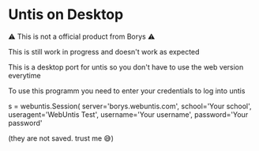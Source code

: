 # Untis on Desktop

⚠ This is not a official product from Borys ⚠

This is still work in progress and doesn't work as expected

This is a desktop port for untis so you don't have to use the web version everytime

To use this programm you need to enter your credentials to log into untis

s = webuntis.Session(
    server='borys.webuntis.com',
    school='Your school',
    useragent='WebUntis Test',
    username='Your username',
    password='Your password'

(they are not saved. trust me 😅)
